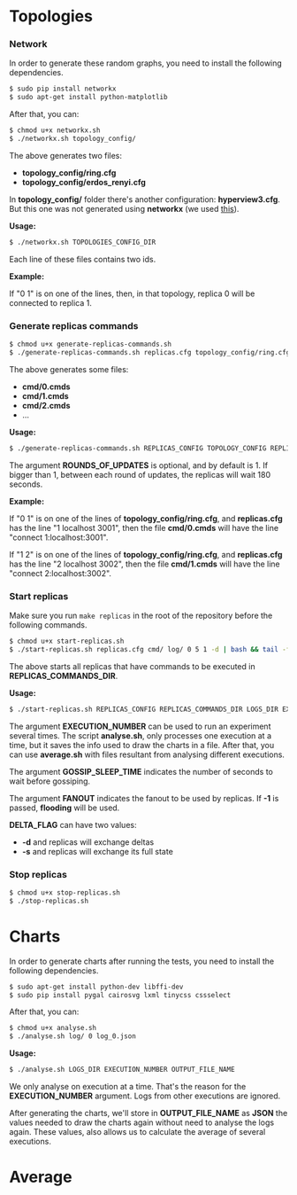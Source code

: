 # Topologies

### Network

In order to generate these random graphs, you need to install the following dependencies.

```bash
$ sudo pip install networkx
$ sudo apt-get install python-matplotlib
```

After that, you can:

```bash
$ chmod u+x networkx.sh
$ ./networkx.sh topology_config/
```

The above generates two files:
- __topology_config/ring.cfg__
- __topology_config/erdos_renyi.cfg__

In __topology_config/__ folder there's another configuration: __hyperview3.cfg__. But this one was not generated using __networkx__ (we used [this](http://blog.ayende.com.s3.amazonaws.com/HyParView/hyparview.html)).

__Usage:__
```bash
$ ./networkx.sh TOPOLOGIES_CONFIG_DIR
```

Each line of these files contains two ids. 

__Example:__

If "0 1" is on one of the lines, then, in that topology, replica 0 will be connected to replica 1.


### Generate replicas commands

```bash
$ chmod u+x generate-replicas-commands.sh
$ ./generate-replicas-commands.sh replicas.cfg topology_config/ring.cfg cmd/ 5
```

The above generates some files:
- __cmd/0.cmds__
- __cmd/1.cmds__
- __cmd/2.cmds__
- ...

__Usage:__
```bash
$ ./generate-replicas-commands.sh REPLICAS_CONFIG TOPOLOGY_CONFIG REPLICAS_COMMANDS_DIR [ROUNDS_OF_UPDATES]
```

The argument __ROUNDS_OF_UPDATES__ is optional, and by default is 1. If bigger than 1, between each round of updates, the replicas will wait 180 seconds.

__Example:__

If "0 1" is on one of the lines of __topology_config/ring.cfg__, and __replicas.cfg__ has the line "1 localhost 3001", then the file __cmd/0.cmds__ will have the line "connect 1:localhost:3001".

If "1 2" is on one of the lines of __topology_config/ring.cfg__, and __replicas.cfg__ has the line "2 localhost 3002", then the file __cmd/1.cmds__ will have the line "connect 2:localhost:3002".


### Start replicas

Make sure you run `make replicas` in the root of the repository before the following commands.

```bash
$ chmod u+x start-replicas.sh
$ ./start-replicas.sh replicas.cfg cmd/ log/ 0 5 1 -d | bash && tail -f log/*
```

The above starts all replicas that have commands to be executed in __REPLICAS_COMMANDS_DIR__.

__Usage:__
```bash
$ ./start-replicas.sh REPLICAS_CONFIG REPLICAS_COMMANDS_DIR LOGS_DIR EXECUTION_NUMBER GOSSIP_SLEEP_TIME FANOUT DELTA_FLAG
```

The argument __EXECUTION_NUMBER__ can be used to run an experiment several times. The script __analyse.sh__, only processes one execution at a time, but it saves the info used to draw the charts in a file. After that, you can use __average.sh__ with files resultant from analysing different executions.

The argument __GOSSIP_SLEEP_TIME__ indicates the number of seconds to wait before gossiping.

The argument __FANOUT__ indicates the fanout to be used by replicas. If __-1__ is passed, __flooding__ will be used.

__DELTA_FLAG__ can have two values:
- __-d__ and replicas will exchange deltas
- __-s__ and replicas will exchange its full state

### Stop replicas

```bash
$ chmod u+x stop-replicas.sh
$ ./stop-replicas.sh
```


# Charts

In order to generate charts after running the tests, you need to install the following dependencies.

```bash
$ sudo apt-get install python-dev libffi-dev
$ sudo pip install pygal cairosvg lxml tinycss cssselect
```

After that, you can:

```bash
$ chmod u+x analyse.sh
$ ./analyse.sh log/ 0 log_0.json
```

__Usage:__
```bash
$ ./analyse.sh LOGS_DIR EXECUTION_NUMBER OUTPUT_FILE_NAME
```

We only analyse on execution at a time. That's the reason for the __EXECUTION_NUMBER__ argument. Logs from other executions are ignored.

After generating the charts, we'll store in __OUTPUT_FILE_NAME__ as __JSON__ the values needed to draw the charts again without need to analyse the logs again. These values, also allows us to calculate the average of several executions.

# Average
